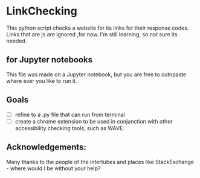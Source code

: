 # LinkChecking
This python script checks a website for its links for their response codes. 
Links that are js are ignored ,for now. I'm still learning, so not sure its needed. 

## for Jupyter notebooks
This file was made on a Jupyter notebook, but you are free to cutnpaste where ever you like to run it. 

## Goals
- [ ] refine to a .py file that can run from terminal <br>
- [ ] create a chrome extension to be used in conjunction with other accessibility checking tools, such as WAVE. 

## Acknowledgements:
Many thanks to the people of the intertubes and places like StackExchange - where would I be without your help?
